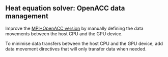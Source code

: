 ## Heat equation solver: OpenACC data management

Improve the [MPI+OpenACC version](../hybrid-openacc/) by manually defining the
data movements between the host CPU and the GPU device.

To minimise data transfers between the host CPU and the GPU device, add data
movement directives that will only transfer data when needed.
